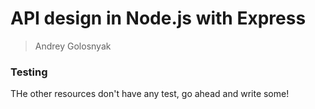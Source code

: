 # API design in Node.js with Express
> Andrey Golosnyak


### Testing
THe other resources don't have any test, go ahead and write some!
